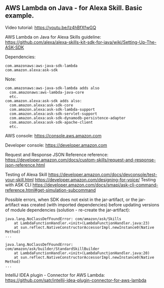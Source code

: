 ## AWS Lambda on Java - for Alexa Skill. Basic example.

Video tutorial: https://youtu.be/Iz4hBfXfwGQ

AWS Lambda on Java for Alexa Skills guideline:
https://github.com/alexa/alexa-skills-kit-sdk-for-java/wiki/Setting-Up-The-ASK-SDK

Dependencies:
```
com.amazonaws:aws-java-sdk-lambda
com.amazon.alexa:ask-sdk
```
Note:
```
com.amazonaws:aws-java-sdk-lambda adds also
  com.amazonaws:aws-lambda-java-core
  etc.
com.amazon.alexa:ask-sdk adds also:
  com.amazon.alexa:ask-sdk-core
  com.amazon.alexa:ask-sdk-lambda-support
  com.amazon.alexa:ask-sdk-servlet-support
  com.amazon.alexa:ask-sdk-dynamodb-persistence-adapter
  com.amazon.alexa:ask-sdk-apache-client
  etc.
```
AWS console: 
https://console.aws.amazon.com 

Developer console: 
https://developer.amazon.com 

Request and Response JSON Reference reference:
https://developer.amazon.com/docs/custom-skills/request-and-response-json-reference.html

Testing of Alexa Skill
https://developer.amazon.com/docs/devconsole/test-your-skill.html
https://developer.amazon.com/designing-for-voice/
Testing with ASK CLI
https://developer.amazon.com/docs/smapi/ask-cli-command-reference.html#get-simulation-subcommand 

Possible errors, when SDK does not exist in the jar-artifact, or the jar-artifact was created (with imported dependencies) before updating versions of module dependencies (solution - re-create the jar-artifact):
```
java.lang.NoClassDefFoundError: com/amazon/ask/Skills
	at LambdaFunctionHandler.<init>(LambdaFunctionHandler.java:23)
	at sun.reflect.NativeConstructorAccessorImpl.newInstance0(Native Method)
...

java.lang.NoClassDefFoundError: com/amazon/ask/builder/StandardSkillBuilder
	at LambdaFunctionHandler.<init>(LambdaFunctionHandler.java:20)
	at sun.reflect.NativeConstructorAccessorImpl.newInstance0(Native Method)
...
```

IntelliJ IDEA plugin - Connector for AWS Lambda:
https://github.com/satr/intellij-idea-plugin-connector-for-aws-lambda
